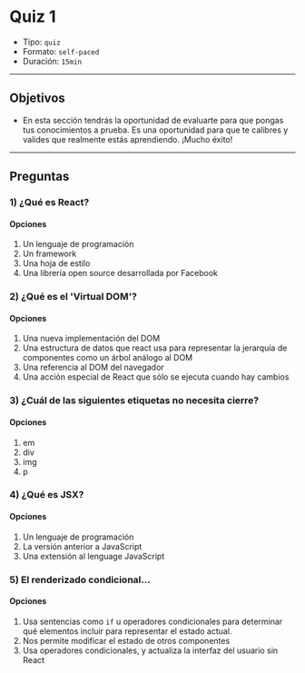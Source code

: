 # Quiz 1

- Tipo: `quiz`
- Formato: `self-paced`
- Duración: `15min`

***

## Objetivos

- En esta sección tendrás la oportunidad de evaluarte para que pongas tus
  conocimientos a prueba. Es una oportunidad para que te calibres y valides que
  realmente estás aprendiendo. ¡Mucho éxito!

***

## Preguntas

### 1) ¿Qué es React?

#### Opciones

1. Un lenguaje de programación
2. Un framework
3. Una hoja de estilo
4. Una librería open source desarrollada por Facebook

<solution style="display:none;">4</solution>

### 2) ¿Qué es el 'Virtual DOM'?

#### Opciones

1. Una nueva implementación del DOM
2. Una estructura de datos que react usa para representar la jerarquía de
componentes como un árbol análogo al DOM
3. Una referencia al DOM del navegador
4. Una acción especial de React que sólo se ejecuta cuando hay cambios

<solution style="display:none;">2</solution>

### 3) ¿Cuál de las siguientes etiquetas no necesita cierre?

#### Opciones

1. em
2. div
3. img
4. p

<solution style="display:none;">3</solution>

### 4) ¿Qué es JSX?

#### Opciones

1. Un lenguaje de programación
2. La versión anterior a JavaScript
3. Una extensión al lenguage JavaScript

<solution style="display:none;">3</solution>

### 5) El renderizado condicional...

#### Opciones

1. Usa sentencias como `if` u operadores condicionales para determinar qué
   elementos incluir para representar el estado actual.
2. Nos permite modificar el estado de otros componentes
3. Usa operadores condicionales, y actualiza la interfaz del usuario sin React

<solution style="display:none;">1</solution>
